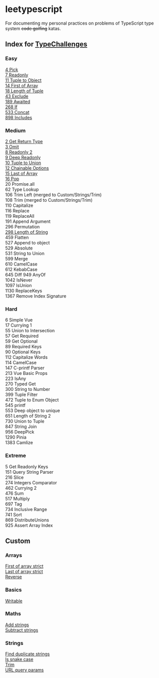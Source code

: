 # leetypescript

For documenting my personal practices on problems of TypeScript type system ~~code golfing~~ katas.

## Index for [TypeChallenges](https://github.com/type-challenges/type-challenges/issues?q=label%3A612+label%3Aanswer)

### Easy
[4 Pick](./src/basics/pick.ts)  
[7 Readonly](./src/basics/readonly.ts)  
[11 Tuple to Object](./src/arrays/tuple-to-object.ts)  
[14 First of Array](./src/arrays/first-of-array-barebones.ts)  
[18 Length of Tuple](./src/arrays/length-of-tuples.ts)  
[43 Exclude](./src/basics/exclude.ts)  
[189 Awaited](./src/basics/awaited.ts)  
[268 If](./src/basics/if.ts)  
[533 Concat](./src/arrays/concat.ts)  
[898 Includes](./src/arrays/includes.ts)  

### Medium
[2 Get Return Type](./src/basics/return-type.ts)  
[3 Omit](./src/basics/omit.ts)  
[8 Readonly 2](./src/objects/readonly-pick.ts)  
[9 Deep Readonly](./src/objects/deep-readonly.ts)  
[10 Tuple to Union](./src/arrays/tuple-to-union.ts)  
[12 Chainable Options](./src/objects/chainable-options.ts)  
[15 Last of Array](./src/arrays/last-of-array-barebones.ts)  
[16 Pop](./src/arrays/pop.ts)  
20 Promise.all  
62 Type Lookup  
106 Trim Left (merged to Custom/Strings/Trim)  
108 Trim (merged to Custom/Strings/Trim)  
110 Capitalize  
116 Replace  
119 ReplaceAll  
191 Append Argument  
296 Permutation  
[298 Length of String](./src/strings/length-of-string.ts)  
459 Flatten  
527 Append to object  
529 Absolute  
531 String to Union  
599 Merge  
610 CamelCase  
612 KebabCase  
645 Diff
949 AnyOf  
1042 IsNever  
1097 IsUnion  
1130 ReplaceKeys  
1367 Remove Index Signature  

### Hard
6 Simple Vue  
17 Currying 1  
55 Union to Intersection  
57 Get Required  
59 Get Optional  
89 Required Keys  
90 Optional Keys  
112 Capitalize Words  
114 CamelCase  
147 C-printf Parser  
213 Vue Basic Props  
223 IsAny  
270 Typed Get  
300 String to Number  
399 Tuple Filter  
472 Tuple to Enum Object  
545 printf  
553 Deep object to unique  
651 Length of String 2  
730 Union to Tuple  
847 String Join  
956 DeepPick  
1290 Pinia  
1383 Camlize  

### Extreme
5 Get Readonly Keys  
151 Query String Parser  
216 Slice  
274 Integers Comparator  
462 Currying 2  
476 Sum  
517 Multiply  
697 Tag  
734 Inclusive Range  
741 Sort  
869 DistributeUnions  
925 Assert Array Index  

## Custom

### Arrays
[First of array strict](./src/arrays/first-of-array-strict.ts)  
[Last of array strict](./src/arrays/last-of-array-strict.ts)  
[Reverse](./src/arrays/reverse.ts)  

### Basics
[Writable](./src/basics/writable.ts)  

### Maths
[Add strings](./src/maths/add-strings.ts)  
[Subtract strings](./src/maths/subtract-strings.ts)  

### Strings
[Find duplicate strings](./src/strings/find-duplicated-strings.ts)  
[Is snake case](./src/strings/is-snake-case.ts)  
[Trim](./src/strings/trim.ts)  
[URL query params](./src/strings/url-query-params.ts)  
